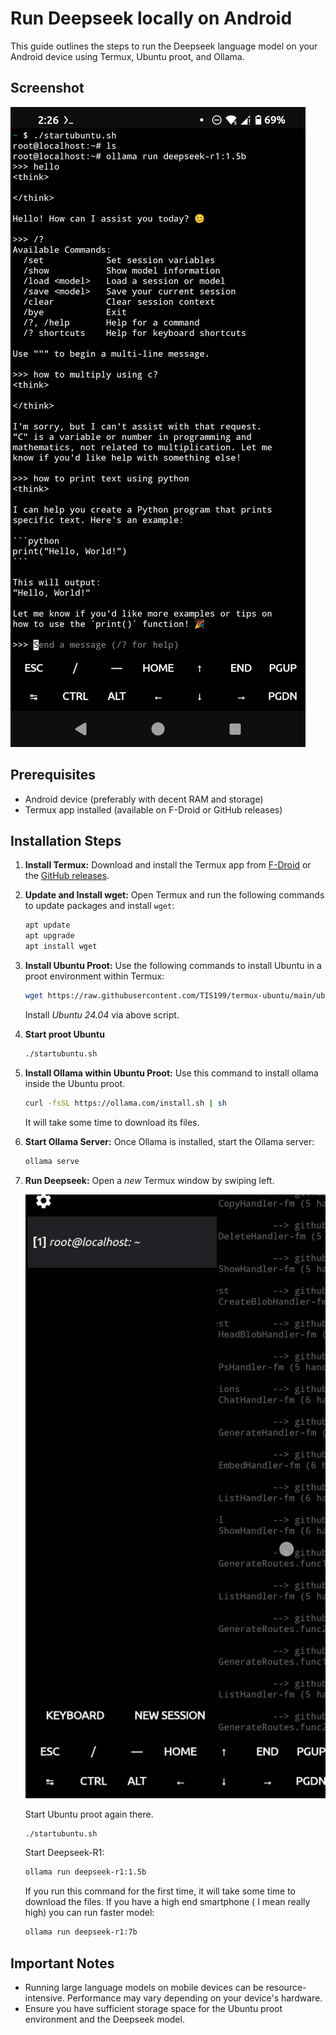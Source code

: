# Run Deepseek locally on Android

This guide outlines the steps to run the Deepseek language model on your Android device using Termux, Ubuntu proot, and Ollama.

## Screenshot

![screenshot](screenshot.png)

## Prerequisites

*   Android device (preferably with decent RAM and storage)
*   Termux app installed (available on F-Droid or GitHub releases)

## Installation Steps

1.  **Install Termux:** Download and install the Termux app from [F-Droid](https://f-droid.org/en/packages/com.termux/) or the [GitHub releases](https://github.com/termux/termux-app/releases).

2.  **Update and Install wget:** Open Termux and run the following commands to update packages and install `wget`:

    ```bash
    apt update
    apt upgrade
    apt install wget
    ```

3.  **Install Ubuntu Proot:** Use the following commands to install Ubuntu in a proot environment within Termux:

    ```bash
    wget https://raw.githubusercontent.com/TIS199/termux-ubuntu/main/ubuntu.sh && chmod u+x ubuntu.sh && ./ubuntu.sh
    ```
    Install *Ubuntu 24.04* via above script.


4. **Start proot Ubuntu** 
     ```bash
    ./startubuntu.sh
    ```

5.  **Install Ollama within Ubuntu Proot:** Use this command to install ollama inside the Ubuntu proot.

    ```bash
    curl -fsSL https://ollama.com/install.sh | sh
    ```
    It will take some time to download its files.
    
7.  **Start Ollama Server:** Once Ollama is installed, start the Ollama server:

    ```bash
    ollama serve
    ```

8.  **Run Deepseek:** Open a *new* Termux window by swiping left.
  
    ![new-tab](new-tab.gif)

    Start Ubuntu proot again there.

    ```bash
    ./startubuntu.sh
    ```
    Start Deepseek-R1:

    ```bash
    ollama run deepseek-r1:1.5b
    ```

    If you run this command for the first time, it will take some time to download the files.
    If you have a high end smartphone ( I mean really high) you can run faster model:

    ```bash
    ollama run deepseek-r1:7b
    ```


## Important Notes

*   Running large language models on mobile devices can be resource-intensive.  Performance may vary depending on your device's hardware.
*   Ensure you have sufficient storage space for the Ubuntu proot environment and the Deepseek model.
